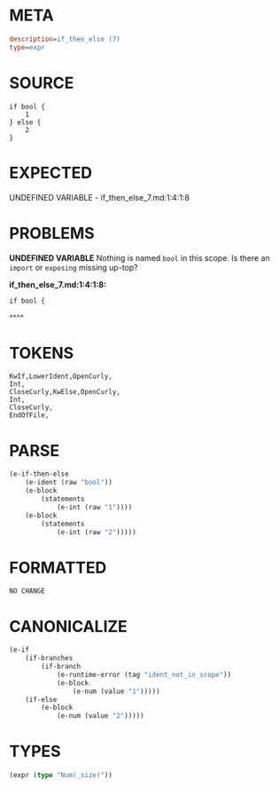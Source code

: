 # META
~~~ini
description=if_then_else (7)
type=expr
~~~
# SOURCE
~~~roc
if bool {
	1
} else {
	2
}
~~~
# EXPECTED
UNDEFINED VARIABLE - if_then_else_7.md:1:4:1:8
# PROBLEMS
**UNDEFINED VARIABLE**
Nothing is named `bool` in this scope.
Is there an `import` or `exposing` missing up-top?

**if_then_else_7.md:1:4:1:8:**
```roc
if bool {
```
   ^^^^


# TOKENS
~~~zig
KwIf,LowerIdent,OpenCurly,
Int,
CloseCurly,KwElse,OpenCurly,
Int,
CloseCurly,
EndOfFile,
~~~
# PARSE
~~~clojure
(e-if-then-else
	(e-ident (raw "bool"))
	(e-block
		(statements
			(e-int (raw "1"))))
	(e-block
		(statements
			(e-int (raw "2")))))
~~~
# FORMATTED
~~~roc
NO CHANGE
~~~
# CANONICALIZE
~~~clojure
(e-if
	(if-branches
		(if-branch
			(e-runtime-error (tag "ident_not_in_scope"))
			(e-block
				(e-num (value "1")))))
	(if-else
		(e-block
			(e-num (value "2")))))
~~~
# TYPES
~~~clojure
(expr (type "Num(_size)"))
~~~

